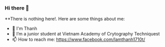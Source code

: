 ### Hi there 👋


**There is nothing here!.
Here are some things about me:
- 👋 I'm Thanh
- 🔭 I’m a junior student at Vietnam Academy of Crytography Techniquest
- 📫 How to reach me: https://www.facebook.com/lamthanh1710t/
